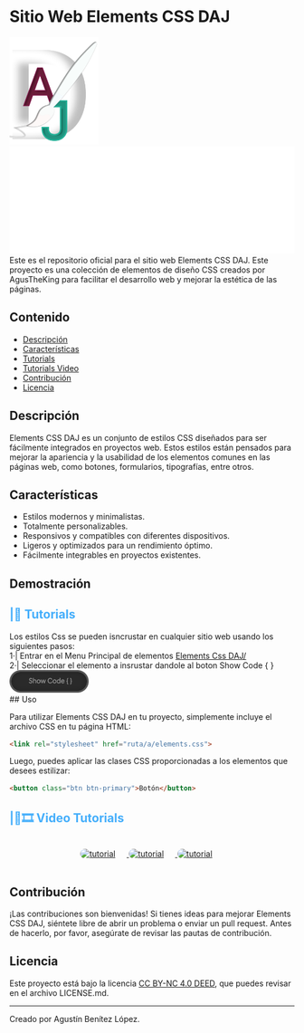 # Sitio Web Elements CSS DAJ

<img  alt="tutorial" height="190px" style="padding-right:20px;" src="https://raw.githubusercontent.com/AgusTheKing/agustheking.github.io/main/DAJ.png"/> <img  alt="tutorial" height="190px" style="padding-right:20px;" src="https://raw.githubusercontent.com/AgusTheKing/icons/main/tituloletras.png"/><br>
Este es el repositorio oficial para el sitio web Elements CSS DAJ. Este proyecto es una colección de elementos de diseño CSS creados por AgusTheKing para facilitar el desarrollo web y mejorar la estética de las páginas.   

## Contenido

- [Descripción](#descripción)
- [Características](#características)
- [Tutorials](#demostración)
- [Tutorials Video](#uso)
- [Contribución](#contribución)
- [Licencia](#licencia)

## Descripción

Elements CSS DAJ es un conjunto de estilos CSS diseñados para ser fácilmente integrados en proyectos web. Estos estilos están pensados para mejorar la apariencia y la usabilidad de los elementos comunes en las páginas web, como botones, formularios, tipografías, entre otros.

## Características

- Estilos modernos y minimalistas.
- Totalmente personalizables.
- Responsivos y compatibles con diferentes dispositivos.
- Ligeros y optimizados para un rendimiento óptimo.
- Fácilmente integrables en proyectos existentes.

## Demostración
<h2 style="color: #44AEFB"> |🔧 Tutorials</h2>
Los estilos Css se pueden isncrustar en cualquier sitio web usando los siguientes pasos:<br>
1·| Entrar en el Menu Principal de elementos <a href="https://agustheking.github.io/" target="_blank"> Elements Css DAJ/</a> <br>
2·| Seleccionar el elemento a insrustar dandole al boton Show Code { } <img  alt="Show Code{}" height="40px" src="https://raw.githubusercontent.com/AgusTheKing/icons/main/showcode.png"/> <br>
## Uso

Para utilizar Elements CSS DAJ en tu proyecto, simplemente incluye el archivo CSS en tu página HTML:

```html
<link rel="stylesheet" href="ruta/a/elements.css">
```

Luego, puedes aplicar las clases CSS proporcionadas a los elementos que desees estilizar:

```html
<button class="btn btn-primary">Botón</button>
```
<h2 style="color: #44AEFB"> |🔧🎞️ Video Tutorials</h2>
<br>   
<div align="center">
  <a href="https://agustheking.github.io/" target="_blank">
      <img  alt="tutorial" height="190px" style="padding-right:20px;border-radius:15px;" src="https://github.com/AgusTheKing/icons/blob/main/miniatura1.png"/>
  </a>
  <a href="https://agustheking.github.io/" target="_blank" >
      <img  alt="tutorial" height="190px" style="padding-right:20px;border-radius:15px;" src="https://github.com/AgusTheKing/icons/blob/main/miniatura2.png"/>
  </a>
  <a href="https://agustheking.github.io/" target="_blank">
      <img  alt="tutorial" height="190px" style="padding-right:20px; border-radius:15px;" src="https://github.com/AgusTheKing/icons/blob/main/miniatura3.png"/>
  </a>
</div>
<br>


## Contribución

¡Las contribuciones son bienvenidas! Si tienes ideas para mejorar Elements CSS DAJ, siéntete libre de abrir un problema o enviar un pull request. Antes de hacerlo, por favor, asegúrate de revisar las pautas de contribución.

## Licencia

Este proyecto está bajo la licencia [CC BY-NC 4.0 DEED](https://creativecommons.org/licenses/by-nc/4.0/legalcode), que puedes revisar en el archivo LICENSE.md.

---

Creado por Agustín Benítez López.
